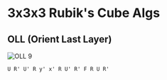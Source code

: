 3x3x3 Rubik's Cube Algs
=======================

OLL (Orient Last Layer)
-----------------------
![OLL 9](https://github.com/huntca/rubiks-cube-algs/raw/master/images/oll/oll09.gif)

    U R' U' R y' x' R U' R' F R U R'
